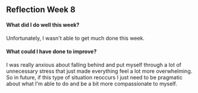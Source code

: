 ## Reflection Week 8


#### What did I do well this week?
Unfortunately, I wasn't able to get much done this week.



#### What could I have done to improve?
I was really anxious about falling behind and put myself through a lot of unnecessary stress that just made everything feel a lot more overwhelming. So in future, if this type of situation reoccurs I just need to be pragmatic about what I'm able to do and be a bit more compassionate to myself.
